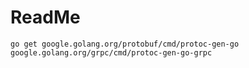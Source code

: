 # ReadMe


```shell
go get google.golang.org/protobuf/cmd/protoc-gen-go google.golang.org/grpc/cmd/protoc-gen-go-grpc
```